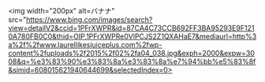 <img width="200px" alt=バナナ" src="https://www.bing.com/images/search?view=detailV2&ccid=1PFrXWPR&id=87CA4C73CCB692FF3BA95293E9F1210A780FB0C0&thid=OIP.1PFrXWPRe0VlPCJS2Z1QXAHaE7&mediaurl=http%3a%2f%2fwww.laurellikesjuiceplus.com%2fwp-content%2fuploads%2f2015%2f02%2fa04_038.jpg&exph=2000&expw=3008&q=%e3%83%90%e3%83%8a%e3%83%8a%e7%94%bb%e5%83%8f&simid=608015621940644699&selectedIndex=0>
